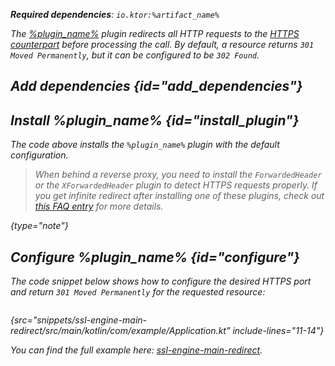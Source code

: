 [//]: # (title: HttpsRedirect)

<primary-label ref="server-plugin"/>

<var name="plugin_name" value="HttpsRedirect"/>
<var name="package_name" value="io.ktor.server.plugins.httpsredirect"/>
<var name="artifact_name" value="ktor-server-http-redirect"/>

<tldr>
<p>
<b>Required dependencies</b>: <code>io.ktor:%artifact_name%</code>
</p>
<var name="example_name" value="ssl-engine-main-redirect"/>
<include from="lib.topic" element-id="download_example"/>
<include from="lib.topic" element-id="native_server_supported"/>
</tldr>

The [%plugin_name%](https://api.ktor.io/ktor-server/ktor-server-plugins/ktor-server-http-redirect/io.ktor.server.plugins.httpsredirect/-https-redirect.html) plugin redirects all HTTP requests to the [HTTPS counterpart](server-ssl.md) before processing the call. By default, a resource returns `301 Moved Permanently`, but it can be configured to be `302 Found`.

## Add dependencies {id="add_dependencies"}

<include from="lib.topic" element-id="add_ktor_artifact_intro"/>
<include from="lib.topic" element-id="add_ktor_artifact"/>


## Install %plugin_name% {id="install_plugin"}

<include from="lib.topic" element-id="install_plugin"/>

The code above installs the `%plugin_name%` plugin with the default configuration.

>When behind a reverse proxy, you need to install the `ForwardedHeader` or the `XForwardedHeader` plugin to detect HTTPS requests properly. If you get infinite redirect after installing one of these plugins, check out [this FAQ entry](FAQ.topic#infinite-redirect) for more details.
>
{type="note"}

## Configure %plugin_name% {id="configure"}

The code snippet below shows how to configure the desired HTTPS port and return `301 Moved Permanently` for the requested resource:

```kotlin
```
{src="snippets/ssl-engine-main-redirect/src/main/kotlin/com/example/Application.kt" include-lines="11-14"}

You can find the full example here: [ssl-engine-main-redirect](https://github.com/ktorio/ktor-documentation/tree/%ktor_version%/codeSnippets/snippets/ssl-engine-main-redirect).
